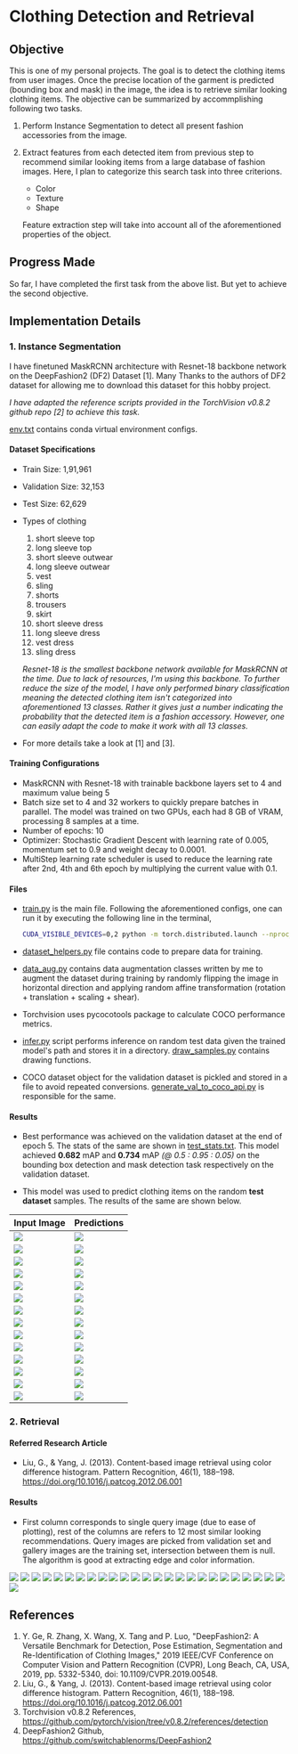 # Clothing Detection and Retrieval

## Objective

This is one of my personal projects. The goal is to detect the clothing items from user images. Once the precise location of the garment is predicted (bounding box and mask) in the image, the idea is to retrieve similar looking clothing items. The objective can be summarized by accommplishing following two tasks.

1. Perform Instance Segmentation to detect all present fashion accessories from the image.
2. Extract features from each detected item from previous step to recommend similar looking items from a large database of fashion images. Here, I plan to categorize this search task into three criterions. 
    - Color
    - Texture
    - Shape

    Feature extraction step will take into account all of the aforementioned properties of the object.

## Progress Made

So far, I have completed the first task from the above list. But yet to achieve the second objective.

## Implementation Details

### 1. Instance Segmentation

I have finetuned MaskRCNN architecture with Resnet-18 backbone network on the DeepFashion2 (DF2) Dataset [1]. Many Thanks to the authors of DF2 dataset for allowing me to download this dataset for this hobby project.

*I have adapted the reference scripts provided in the TorchVision v0.8.2 github repo [2] to achieve this task.*

[env.txt](./env.txt) contains conda virtual environment configs.

#### Dataset Specifications

- Train Size: 1,91,961
- Validation Size: 32,153
- Test Size: 62,629

- Types of clothing
    1. short sleeve top
    1. long sleeve top
    1. short sleeve outwear
    1. long sleeve outwear
    1. vest
    1. sling
    1. shorts
    1. trousers
    1. skirt
    1. short sleeve dress
    1. long sleeve dress
    1. vest dress
    1. sling dress

    *Resnet-18 is the smallest backbone network available for MaskRCNN at the time. Due to lack of resources, I'm using this backbone. To further reduce the size of the model, I have only performed binary classification meaning the detected clothing item isn't categorized into aforementioned 13 classes. Rather it gives just a number indicating the probability that the detected item is a fashion accessory. However, one can easily adapt the code to make it work with all 13 classes.*

- For more details take a look at [1] and [3].

#### Training Configurations

- MaskRCNN with Resnet-18 with trainable backbone layers set to 4 and maximum value being 5
- Batch size set to 4 and 32 workers to quickly prepare batches in parallel. The model was trained on two GPUs, each had 8 GB of VRAM, processing 8 samples at a time.
- Number of epochs: 10
- Optimizer: Stochastic Gradient Descent with learning rate of 0.005, momentum set to 0.9 and weight decay to 0.0001.
- MultiStep learning rate scheduler is used to reduce the learning rate after 2nd, 4th and 6th epoch by multiplying the current value with 0.1.

#### Files

- [train.py](./train.py) is the main file. Following the aforementioned configs, one can run it by executing the following line in the terminal,

    ```bash
    CUDA_VISIBLE_DEVICES=0,2 python -m torch.distributed.launch --nproc_per_node=2 --use_env train.py -b 4 -j 32 --world-size 2 --output-dir models_iter2 --lr 0.005 --trainable-backbone-layers 4 --epochs 10
    ```
- [dataset_helpers.py](./dataset_helpers.py) file contains code to prepare data for training.

- [data_aug.py](./data_aug.py) contains data augmentation classes written by me to augment the dataset during training by randomly flipping the image in horizontal direction and applying random affine transformation (rotation + translation + scaling + shear).

- Torchvision uses pycocotools package to calculate COCO performance metrics.

- [infer.py](./infer.py) script performs inference on random test data given the trained model's path and stores it in a directory. [draw_samples.py](./draw_samples.py) contains drawing functions.

- COCO dataset object for the validation dataset is pickled and stored in a file to avoid repeated conversions. [generate_val_to_coco_api.py](./generate_val_to_coco_api.py) is responsible for the same.

#### Results

- Best performance was achieved on the validation dataset at the end of epoch 5. The stats of the same are shown in [test_stats.txt](./test_stats.txt). This model achieved **0.682** mAP and **0.734** mAP *(@ 0.5 : 0.95 : 0.05)* on the bounding box detection and mask detection task respectively on the validation dataset.

- This model was used to predict clothing items on the random **test dataset** samples. The results of the same are shown below.

| Input Image | Predictions |
| --- | ----------- |
| ![](./test_drawings/051661.jpg) | ![](./test_drawings/051661_pred.jpg) |
| ![](./test_drawings/051580.jpg) | ![](./test_drawings/051580_pred.jpg) |
| ![](./test_drawings/024837.jpg) | ![](./test_drawings/024837_pred.jpg) |
| ![](./test_drawings/000566.jpg) | ![](./test_drawings/000566_pred.jpg) |
| ![](./test_drawings/027286.jpg) | ![](./test_drawings/027286_pred.jpg) |
| ![](./test_drawings/011848.jpg) | ![](./test_drawings/011848_pred.jpg) |
| ![](./test_drawings/054355.jpg) | ![](./test_drawings/054355_pred.jpg) |
| ![](./test_drawings/029063.jpg) | ![](./test_drawings/029063_pred.jpg) |
| ![](./test_drawings/047542.jpg) | ![](./test_drawings/047542_pred.jpg) |
| ![](./test_drawings/022454.jpg) | ![](./test_drawings/022454_pred.jpg) |
| ![](./test_drawings/052710.jpg) | ![](./test_drawings/052710_pred.jpg) |
| ![](./test_drawings/020759.jpg) | ![](./test_drawings/020759_pred.jpg) |
| ![](./test_drawings/046520.jpg) | ![](./test_drawings/046520_pred.jpg) |
| ![](./test_drawings/061129.jpg) | ![](./test_drawings/061129_pred.jpg) |

### 2. Retrieval

#### Referred Research Article

-  Liu, G., & Yang, J. (2013). Content-based image retrieval using color difference histogram. Pattern Recognition, 46(1), 188–198. https://doi.org/10.1016/j.patcog.2012.06.001


#### Results

- First column corresponds to single query image (due to ease of plotting), rest of the columns are refers to 12 most similar looking recommendations. Query images are picked from validation set and gallery images are the training set, intersection between them is null. The algorithm is good at extracting edge and color information.

![](retrieval/results/A8BEB3.jpg)
![](retrieval/results/5FC44A.jpg)
![](retrieval/results/64AA34.jpg)
![](retrieval/results/BD0418.jpg)
![](retrieval/results/4FF4E8.jpg)
![](retrieval/results/02C48B.jpg)
![](retrieval/results/174573.jpg)
![](retrieval/results/801FCD.jpg)
![](retrieval/results/11BC16.jpg)
![](retrieval/results/29C336.jpg)
![](retrieval/results/2DDB44.jpg)
![](retrieval/results/A36C65.jpg)
![](retrieval/results/05E36A.jpg)
![](retrieval/results/9AB75C.jpg)
![](retrieval/results/6ED48F.jpg)
![](retrieval/results/82B24A.jpg)
![](retrieval/results/2C239E.jpg)
![](retrieval/results/F126B2.jpg)
![](retrieval/results/7CBB8F.jpg)
![](retrieval/results/585514.jpg)
![](retrieval/results/7C7C8C.jpg)
![](retrieval/results/B6BB56.jpg)
![](retrieval/results/38330C.jpg)
![](retrieval/results/074538.jpg)
![](retrieval/results/EFD5EF.jpg)
![](retrieval/results/6A3FE3.jpg)

## References

1. Y. Ge, R. Zhang, X. Wang, X. Tang and P. Luo, "DeepFashion2: A Versatile Benchmark for Detection, Pose Estimation, Segmentation and Re-Identification of Clothing Images," 2019 IEEE/CVF Conference on Computer Vision and Pattern Recognition (CVPR), Long Beach, CA, USA, 2019, pp. 5332-5340, doi: 10.1109/CVPR.2019.00548.
2. Liu, G., & Yang, J. (2013). Content-based image retrieval using color difference histogram. Pattern Recognition, 46(1), 188–198. https://doi.org/10.1016/j.patcog.2012.06.001
3. Torchvision v0.8.2 References, https://github.com/pytorch/vision/tree/v0.8.2/references/detection
4. DeepFashion2 Github, https://github.com/switchablenorms/DeepFashion2


